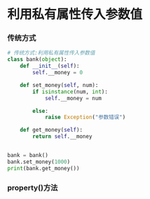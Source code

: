 # 利用私有属性传入参数值
### 传统方式
```python
# 传统方式:利用私有属性传入参数值
class bank(object):
    def __init__(self):
        self.__money = 0

    def set_money(self, num):
        if isinstance(num, int):
            self.__money = num

        else:
            raise Exception("参数错误")

    def get_money(self):
        return self.__money


bank = bank()
bank.set_money(1000)
print(bank.get_money())
```
### property()方法
```python

```
